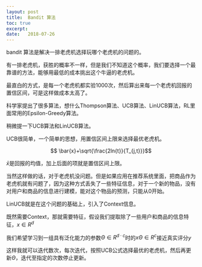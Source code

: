 ```yaml
---
layout: post
title:  Bandit 算法
toc: true 
excerpt: 
date:   2018-07-26
---
```


bandit 算法是解决一排老虎机选择玩哪个老虎机的问题的。

有一排老虎机，获胜的概率不一样，但是我们不知道这个概率，我们要选择一个最靠谱的方法，能够用最低的成本挑出这个牛逼的老虎机。

最直白的方式，是每一个老虎机都实验1000次，然后算出来每一个老虎机回报的置信区间，可是这样做成本太高了。

科学家提出了很多算法，想什么Thompson算法、UCB算法、LinUCB算法，RL里面常用的Epsilon-Greedy算法。

稍微提一下UCB算法和LinUCB算法。

UCB很简单，一个简单的思想，用置信区间上限来选择最优老虎机。

$$ \bar{x}+\sqrt{\frac{2ln{t}}{T_{j,t}}}$$

$\bar{x}$是回报的均值，加上后面的项就是置信区间上限。

当然这样做的话，对于老虎机没问题。但是如果应用在推荐系统里面，把商品作为老虎机就有问题了，因为这种方式丢失了一些特征信息，对于一个新的物品，没有对用户和商品的信息进行建模，能对这个物品的预测，只能从0开始。



LinUCB就是在这个问题的基础上，引入了Context信息。

既然需要Context，那就需要特征，假设我们提取除了一些用户和商品的信息特征，$x \in \mathit{R}^d$

我们希望学习到一组具有泛化能力的参数$\Theta \in R^{d · c}$时的$x\Theta \in R^c$接近真实评分$y$



这样我就可以迭代数次，每次迭代，按照UCB公式选择最优的老虎机，然后再更新$\Theta$，迭代至指定的次数停止更新。

